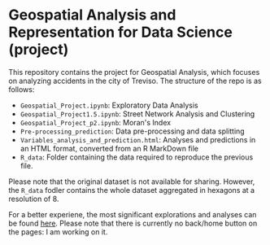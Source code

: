 # Geospatial Analysis and Representation for Data Science (project)

This repository contains the project for Geospatial Analysis, which focuses on analyzing accidents in the city of Treviso. The structure of the repo is as follows:

- `Geospatial_Project.ipynb`: Exploratory Data Analysis
- `Geospatial_Project1.5.ipynb`: Street Network Analysis and Clustering
- `Geospatial_Project_p2.ipynb`: Moran's Index
- `Pre-processing_prediction`: Data pre-processing and data splitting
- `Variables_analysis_and_prediction.html`: Analyses and predictions in an HTML format, converted from an R MarkDown file
- `R_data`: Folder containing the data required to reproduce the previous file.

Please note that the original dataset is not available for sharing. However, the `R_data` fodler contains the whole dataset aggregated in hexagons at a resolution of 8.

For a better experiene, the most significant explorations and analyses can be found [here](https://geospatialprojectludovicomariavalenti.netlify.app/). Please note that there is currently no back/home button on the pages: I am working on it.
